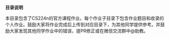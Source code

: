 
**目录说明**

本目录包含了CS224n的官方课程作业。每个作业子目录下包含作业题目和收录的个人作业。鼓励大家将作业完成后上传到对应目录下，为其他同学提供参考。并鼓励大家发现其他同学作业中的错误，提PR修正或在微信交流群中@助教。

